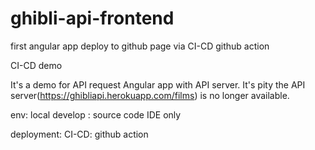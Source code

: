 # ghibli-api-frontend
first angular app deploy to github page via CI-CD github action

CI-CD demo

It's a demo for API request Angular app with API server. It's pity the API server(https://ghibliapi.herokuapp.com/films) is no longer available.

env: local develop : source code IDE only

deployment: CI-CD: github action

